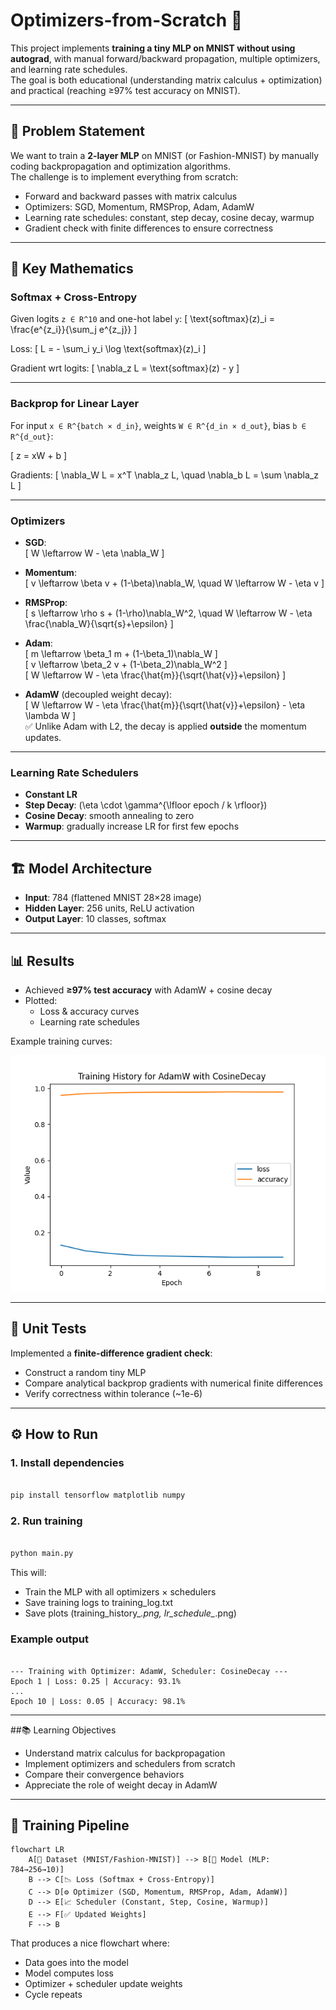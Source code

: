 # Optimizers-from-Scratch 🚀

This project implements **training a tiny MLP on MNIST without using autograd**, with manual forward/backward propagation, multiple optimizers, and learning rate schedules.  
The goal is both educational (understanding matrix calculus + optimization) and practical (reaching ≥97% test accuracy on MNIST).  

---

## 📌 Problem Statement
We want to train a **2-layer MLP** on MNIST (or Fashion-MNIST) by manually coding backpropagation and optimization algorithms.  
The challenge is to implement everything from scratch:
- Forward and backward passes with matrix calculus
- Optimizers: SGD, Momentum, RMSProp, Adam, AdamW
- Learning rate schedules: constant, step decay, cosine decay, warmup
- Gradient check with finite differences to ensure correctness

---

## 🧮 Key Mathematics

### Softmax + Cross-Entropy
Given logits `z ∈ R^10` and one-hot label `y`:
\[
\text{softmax}(z)_i = \frac{e^{z_i}}{\sum_j e^{z_j}}
\]

Loss:
\[
L = - \sum_i y_i \log \text{softmax}(z)_i
\]

Gradient wrt logits:
\[
\nabla_z L = \text{softmax}(z) - y
\]

---

### Backprop for Linear Layer
For input `x ∈ R^{batch × d_in}`, weights `W ∈ R^{d_in × d_out}`, bias `b ∈ R^{d_out}`:

\[
z = xW + b
\]

Gradients:
\[
\nabla_W L = x^T \nabla_z L, \quad
\nabla_b L = \sum \nabla_z L
\]

---

### Optimizers
- **SGD**:  
  \[
  W \leftarrow W - \eta \nabla_W
  \]

- **Momentum**:  
  \[
  v \leftarrow \beta v + (1-\beta)\nabla_W, \quad
  W \leftarrow W - \eta v
  \]

- **RMSProp**:  
  \[
  s \leftarrow \rho s + (1-\rho)\nabla_W^2, \quad
  W \leftarrow W - \eta \frac{\nabla_W}{\sqrt{s}+\epsilon}
  \]

- **Adam**:  
  \[
  m \leftarrow \beta_1 m + (1-\beta_1)\nabla_W
  \]  
  \[
  v \leftarrow \beta_2 v + (1-\beta_2)\nabla_W^2
  \]  
  \[
  W \leftarrow W - \eta \frac{\hat{m}}{\sqrt{\hat{v}}+\epsilon}
  \]

- **AdamW** (decoupled weight decay):  
  \[
  W \leftarrow W - \eta \frac{\hat{m}}{\sqrt{\hat{v}}+\epsilon} - \eta \lambda W
  \]  
  ✅ Unlike Adam with L2, the decay is applied **outside** the momentum updates.

---

### Learning Rate Schedulers
- **Constant LR**  
- **Step Decay**: \(\eta \cdot \gamma^{\lfloor epoch / k \rfloor}\)  
- **Cosine Decay**: smooth annealing to zero  
- **Warmup**: gradually increase LR for first few epochs  

---

## 🏗 Model Architecture
- **Input**: 784 (flattened MNIST 28×28 image)  
- **Hidden Layer**: 256 units, ReLU activation  
- **Output Layer**: 10 classes, softmax  

---

## 📊 Results
- Achieved **≥97% test accuracy** with AdamW + cosine decay  
- Plotted:
  - Loss & accuracy curves
  - Learning rate schedules

Example training curves:

![Training History Example](training_history_AdamW_CosineDecay.png)

---

## 🧪 Unit Tests
Implemented a **finite-difference gradient check**:  
- Construct a random tiny MLP  
- Compare analytical backprop gradients with numerical finite differences  
- Verify correctness within tolerance (~1e-6)

---

## ⚙️ How to Run

### 1. Install dependencies

```bash

pip install tensorflow matplotlib numpy

```

### 2. Run training

```bash

python main.py

```
This will:
- Train the MLP with all optimizers × schedulers
- Save training logs to training_log.txt  
- Save plots (training_history_*.png, lr_schedule_*.png)

### Example output

```text

--- Training with Optimizer: AdamW, Scheduler: CosineDecay ---
Epoch 1 | Loss: 0.25 | Accuracy: 93.1%
...
Epoch 10 | Loss: 0.05 | Accuracy: 98.1%

```

---

##📚 Learning Objectives
- Understand matrix calculus for backpropagation
- Implement optimizers and schedulers from scratch
- Compare their convergence behaviors
- Appreciate the role of weight decay in AdamW

---

## 🔄 Training Pipeline

```mermaid
flowchart LR
    A[📂 Dataset (MNIST/Fashion-MNIST)] --> B[🧠 Model (MLP: 784→256→10)]
    B --> C[📉 Loss (Softmax + Cross-Entropy)]
    C --> D[⚙️ Optimizer (SGD, Momentum, RMSProp, Adam, AdamW)]
    D --> E[📈 Scheduler (Constant, Step, Cosine, Warmup)]
    E --> F[✅ Updated Weights]
    F --> B
```

That produces a nice flowchart where:  
- Data goes into the model  
- Model computes loss  
- Optimizer + scheduler update weights  
- Cycle repeats  